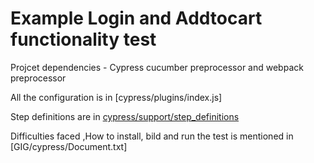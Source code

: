 # Example Login and Addtocart functionality test

Projcet dependencies -  Cypress cucumber preprocessor and webpack preprocessor

All the configuration is in [cypress/plugins/index.js]

Step definitions are in [cypress/support/step_definitions](cypress/support/step_definitions)


Difficulties faced ,How to install, bild and run the test is mentioned in [GIG/cypress/Document.txt]





